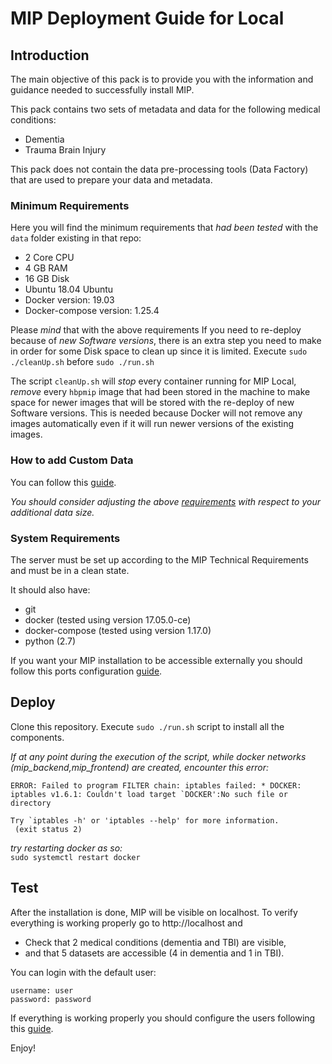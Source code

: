 # MIP Deployment Guide for Local

## Introduction

The main objective of this pack is to provide you with the information and guidance needed to successfully install MIP.

This pack contains two sets of metadata and data for the following medical conditions:
  - Dementia
  - Trauma Brain Injury

This pack does not contain the data pre-processing tools (Data Factory) that are used to prepare your data and metadata.

### Minimum Requirements

Here you will find the minimum requirements that *had been tested* with the `data` folder existing in that repo:

- 2 Core CPU
- 4 GB RAM
- 16 GB Disk
- Ubuntu 18.04 Ubuntu
- Docker version: 19.03
- Docker-compose version: 1.25.4

Please *mind* that with the above requirements If you need to re-deploy because of *new Software versions*, there is an extra step you need to make in order for some Disk space to clean up since it is limited.
Execute ```sudo ./cleanUp.sh``` before ```sudo ./run.sh```

The script ```cleanUp.sh``` will *stop* every container running for MIP Local, *remove* every ```hbpmip``` image that had been stored in the machine to make space for newer images that will be stored with
the re-deploy of new Software versions. This is needed because Docker will not remove any images automatically even if it will run newer versions of the existing images.

### How to add Custom Data

You can follow this <a href="./documentation/NewDataRequirements.md">guide</a>.

*You should consider adjusting the above <a href="README.md#minimum-requirements">requirements</a> with respect to your additional data size.*

### System Requirements

The server must be set up according to the MIP Technical Requirements and must be in a clean state.

It should also have:
  - git
  - docker (tested using version 17.05.0-ce)
  - docker-compose (tested using version 1.17.0)
  - python (2.7)

If you want your MIP installation to be accessible externally you should follow this ports configuration <a href="./documentation/PortsConfiguration.md">guide</a>.

## Deploy

Clone this repository.
Execute `sudo ./run.sh` script to install all the components.

*If at any point during the execution of the script, while docker networks (mip_backend,mip_frontend) are created, encounter this error:*</br>
```Creating network "mip_*" with the default driver
ERROR: Failed to program FILTER chain: iptables failed: * DOCKER: iptables v1.6.1: Couldn't load target `DOCKER':No such file or directory

Try `iptables -h' or 'iptables --help' for more information.
 (exit status 2)
```

*try restarting docker as so:*</br>
```sudo systemctl restart docker```

## Test

After the installation is done, MIP will be visible on localhost. To verify everything is working properly go to http://localhost and
  - Check that 2 medical conditions (dementia and TBI) are visible,
  - and that 5 datasets are accessible (4 in dementia and 1 in TBI).

You can login with the default user:
```
username: user
password: password
```

If everything is working properly you should configure the users following this <a href="./documentation/UsersConfiguration.md">guide</a>.

Enjoy!